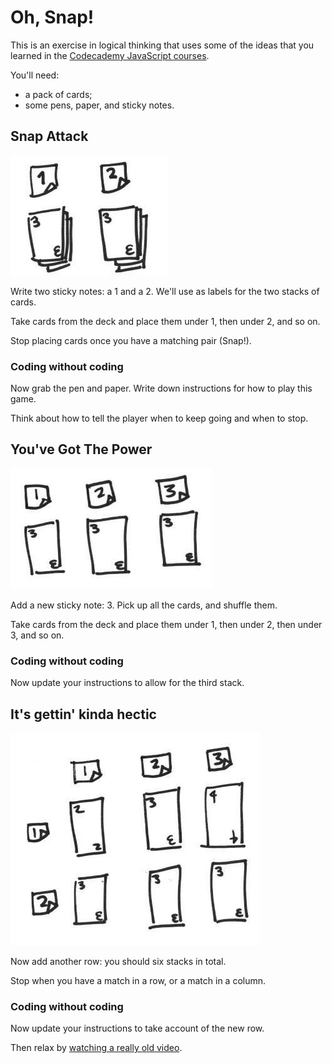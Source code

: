 # Oh, Snap!

This is an exercise in logical thinking that uses some of the ideas that you learned in the [Codecademy JavaScript courses](https://www.codecademy.com/learn/javascript).

You'll need:

* a pack of cards;
* some pens, paper, and sticky notes.

## Snap Attack

![](./img/1.jpg)

Write two sticky notes: a 1 and a 2. We'll use as labels for the two stacks of cards.

Take cards from the deck and place them under 1, then under 2, and so on.

Stop placing cards once you have a matching pair (Snap!).

### Coding without coding

Now grab the pen and paper. Write down instructions for how to play this game.

Think about how to tell the player when to keep going and when to stop.

## You've Got The Power

![](./img/2.jpg)

Add a new sticky note: 3. Pick up all the cards, and shuffle them.

Take cards from the deck and place them under 1, then under 2, then under 3, and so on.

### Coding without coding

Now update your instructions to allow for the third stack.

## It's gettin' kinda hectic

![](./img/3.jpg)

Now add another row: you should six stacks in total.

Stop when you have a match in a row, or a match in a column.

### Coding without coding

Now update your instructions to take account of the new row.

Then relax by [watching a really old video](https://www.youtube.com/watch?v=_BRv9wGf5pk).
